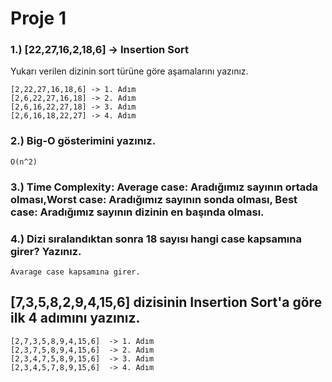 # Proje 1

### 1.) [22,27,16,2,18,6] -> Insertion Sort

Yukarı verilen dizinin sort türüne göre aşamalarını yazınız.
```
[2,22,27,16,18,6] -> 1. Adım
[2,6,22,27,16,18] -> 2. Adım
[2,6,16,22,27,18] -> 3. Adım
[2,6,16,18,22,27] -> 4. Adım
```
### 2.) Big-O gösterimini yazınız.
```` 
O(n^2)
````
### 3.) Time Complexity: Average case: Aradığımız sayının ortada olması,Worst case: Aradığımız sayının sonda olması, Best case: Aradığımız sayının dizinin en başında olması.
### 4.) Dizi sıralandıktan sonra 18 sayısı hangi case kapsamına girer? Yazınız.
````
Avarage case kapsamına girer.
````

## [7,3,5,8,2,9,4,15,6] dizisinin Insertion Sort'a göre ilk 4 adımını yazınız.

````
[2,7,3,5,8,9,4,15,6]  -> 1. Adım
[2,3,7,5,8,9,4,15,6]  -> 2. Adım
[2,3,4,7,5,8,9,15,6]  -> 3. Adım
[2,3,4,5,7,8,9,15,6]  -> 4. Adım
````